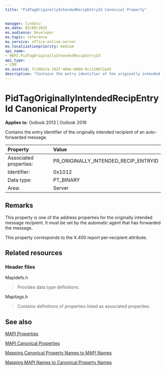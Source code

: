 ```yaml
---
title: "PidTagOriginallyIntendedRecipEntryId Canonical Property"
 
 
manager: lindalu
ms.date: 03/09/2015
ms.audience: Developer
ms.topic: reference
ms.service: office-online-server
ms.localizationpriority: medium
api_name:
- MAPI.PidTagOriginallyIntendedRecipEntryId
api_type:
- COM
ms.assetid: fc288a7a-1927-484e-b860-9cc118672ed2
description: "Contains the entry identifier of the originally intended recipient of an auto-forwarded message. This property corresponds to the X.400 report per-recipient attribute."
---
```


# PidTagOriginallyIntendedRecipEntryId Canonical Property

  
  
**Applies to**: Outlook 2013 | Outlook 2016 
  
Contains the entry identifier of the originally intended recipient of an auto-forwarded message.
  
|Property |Value |
|:-----|:-----|
|Associated properties:  <br/> |PR_ORIGINALLY_INTENDED_RECIP_ENTRYID  <br/> |
|Identifier:  <br/> |0x1012  <br/> |
|Data type:  <br/> |PT_BINARY  <br/> |
|Area:  <br/> |Server  <br/> |
   
## Remarks

This property is one of the address properties for the originally intended message recipient. It must be set by the automatic agent that has forwarded the message.
  
This property corresponds to the X.400 report per-recipient attribute.
  
## Related resources

### Header files

Mapidefs.h
  
> Provides data type definitions.
    
Mapitags.h
  
> Contains definitions of properties listed as associated properties.
    
## See also



[MAPI Properties](mapi-properties.md)
  
[MAPI Canonical Properties](mapi-canonical-properties.md)
  
[Mapping Canonical Property Names to MAPI Names](mapping-canonical-property-names-to-mapi-names.md)
  
[Mapping MAPI Names to Canonical Property Names](mapping-mapi-names-to-canonical-property-names.md)

